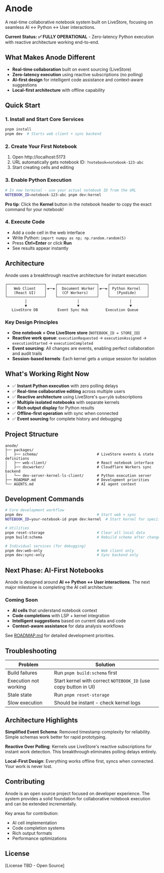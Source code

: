 # Anode

A real-time collaborative notebook system built on LiveStore, focusing on seamless AI ↔ Python ↔ User interactions.

**Current Status: ✅ FULLY OPERATIONAL** - Zero-latency Python execution with reactive architecture working end-to-end.

## What Makes Anode Different

- **Real-time collaboration** built on event sourcing (LiveStore)
- **Zero-latency execution** using reactive subscriptions (no polling)
- **AI-first design** for intelligent code assistance and context-aware suggestions
- **Local-first architecture** with offline capability

## Quick Start

### 1. Install and Start Core Services
```bash
pnpm install
pnpm dev  # Starts web client + sync backend
```

### 2. Create Your First Notebook
1. Open http://localhost:5173
2. URL automatically gets notebook ID: `?notebook=notebook-123-abc`
3. Start creating cells and editing

### 3. Enable Python Execution
```bash
# In new terminal - use your actual notebook ID from the URL
NOTEBOOK_ID=notebook-123-abc pnpm dev:kernel
```

**Pro tip**: Click the **Kernel** button in the notebook header to copy the exact command for your notebook!

### 4. Execute Code
- Add a code cell in the web interface
- Write Python: `import numpy as np; np.random.random(5)`
- Press **Ctrl+Enter** or click **Run**
- See results appear instantly

## Architecture

Anode uses a breakthrough reactive architecture for instant execution:

```
┌─────────────────┐    ┌──────────────────┐    ┌─────────────────┐
│   Web Client    │◄──►│  Document Worker │◄──►│ Python Kernel   │
│   (React UI)    │    │  (CF Workers)    │    │   (Pyodide)     │
└─────────────────┘    └──────────────────┘    └─────────────────┘
         │                       │                       │
         ▼                       ▼                       ▼
   LiveStore DB         Event Sync Hub        Execution Queue
```

### Key Design Principles
- **One notebook = One LiveStore store** (`NOTEBOOK_ID = STORE_ID`)
- **Reactive work queue**: `executionRequested` → `executionAssigned` → `executionStarted` → `executionCompleted`
- **Event sourcing**: All changes are events, enabling perfect collaboration and audit trails
- **Session-based kernels**: Each kernel gets a unique session for isolation

## What's Working Right Now

- ✅ **Instant Python execution** with zero polling delays
- ✅ **Real-time collaborative editing** across multiple users
- ✅ **Reactive architecture** using LiveStore's `queryDb` subscriptions  
- ✅ **Multiple isolated notebooks** with separate kernels
- ✅ **Rich output display** for Python results
- ✅ **Offline-first operation** with sync when connected
- ✅ **Event sourcing** for complete history and debugging

## Project Structure

```
anode/
├── packages/
│   ├── schema/                           # LiveStore events & state definitions
│   ├── web-client/                       # React notebook interface
│   ├── docworker/                        # Cloudflare Workers sync backend
│   └── dev-server-kernel-ls-client/      # Python execution server
├── ROADMAP.md                            # Development priorities
└── AGENTS.md                             # AI agent context
```

## Development Commands

```bash
# Core development workflow
pnpm dev                                  # Start web + sync
NOTEBOOK_ID=your-notebook-id pnpm dev:kernel  # Start kernel for specific notebook

# Utilities
pnpm reset-storage                        # Clear all local data
pnpm build:schema                         # Rebuild schema after changes

# Individual services (for debugging)
pnpm dev:web-only                         # Web client only
pnpm dev:sync-only                        # Sync backend only
```

## Next Phase: AI-First Notebooks

Anode is designed around **AI ↔ Python ↔ User interactions**. The next major milestone is completing the AI cell architecture:

### Coming Soon
- **AI cells** that understand notebook context
- **Code completions** with LSP + kernel integration
- **Intelligent suggestions** based on current data and code
- **Context-aware assistance** for data analysis workflows

See [ROADMAP.md](./ROADMAP.md) for detailed development priorities.

## Troubleshooting

| Problem | Solution |
|---------|----------|
| Build failures | Run `pnpm build:schema` first |
| Execution not working | Start kernel with correct `NOTEBOOK_ID` (use copy button in UI) |
| Stale state | Run `pnpm reset-storage` |
| Slow execution | Should be instant - check kernel logs |

## Architecture Highlights

**Simplified Event Schema**: Removed timestamp complexity for reliability. Simple schemas work better for rapid prototyping.

**Reactive Over Polling**: Kernels use LiveStore's reactive subscriptions for instant work detection. This breakthrough eliminates polling delays entirely.

**Local-First Design**: Everything works offline first, syncs when connected. Your work is never lost.

## Contributing

Anode is an open source project focused on developer experience. The system provides a solid foundation for collaborative notebook execution and can be extended incrementally.

Key areas for contribution:
- AI cell implementation
- Code completion systems  
- Rich output formats
- Performance optimizations

## License

[License TBD - Open Source]
